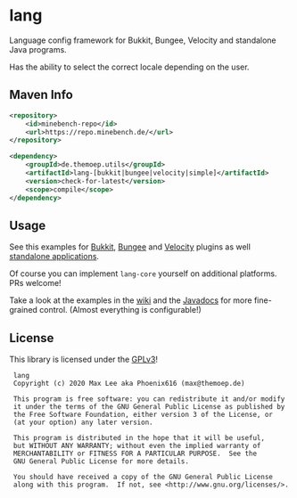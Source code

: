 # lang
Language config framework for Bukkit, Bungee, Velocity and standalone Java programs.

Has the ability to select the correct locale depending on the user.

## Maven Info

```xml
<repository>
    <id>minebench-repo</id>
    <url>https://repo.minebench.de/</url>
</repository>

<dependency>
    <groupId>de.themoep.utils</groupId>
    <artifactId>lang-[bukkit|bungee|velocity|simple]</artifactId>
    <version>check-for-latest</version>
    <scope>compile</scope>
</dependency>
```

## Usage
See this examples for [Bukkit](https://wiki.phoenix616.dev/example:lang:bukkit), 
[Bungee](https://wiki.phoenix616.dev/example:lang:bungee) and 
[Velocity](https://wiki.phoenix616.dev/example:lang:standalone) 
plugins as well [standalone applications](https://wiki.phoenix616.dev/example:lang:standalone).

Of course you can implement `lang-core` yourself on additional platforms. PRs welcome!

Take a look at the examples in the [wiki](https://wiki.phoenix616.dev/example:lang:) and the [Javadocs](https://docs.phoenix616.dev/lang/) for more fine-grained control.
(Almost everything is configurable!)

## License
This library is licensed under the [GPLv3](https://github.com/Phoenix616/lang/blob/master/LICENSE)!
```
 lang
 Copyright (c) 2020 Max Lee aka Phoenix616 (max@themoep.de)

 This program is free software: you can redistribute it and/or modify
 it under the terms of the GNU General Public License as published by
 the Free Software Foundation, either version 3 of the License, or
 (at your option) any later version.

 This program is distributed in the hope that it will be useful,
 but WITHOUT ANY WARRANTY; without even the implied warranty of
 MERCHANTABILITY or FITNESS FOR A PARTICULAR PURPOSE.  See the
 GNU General Public License for more details.

 You should have received a copy of the GNU General Public License
 along with this program.  If not, see <http://www.gnu.org/licenses/>.
```
